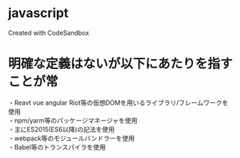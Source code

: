 # javascript
Created with CodeSandbox

# 明確な定義はないが以下にあたりを指すことが常
・Reavt vue angular Riot等の仮想DOMを用いるライブラリ/フレームワークを使用<br>
・npm/yarm等のパッケージマネージャを使用<br>
・主にES2015(ES6以降)の記法を使用<br>
・webpack等のモジュールバンドラーを使用<br>
・Babel等のトランスパイラを使用<br>
